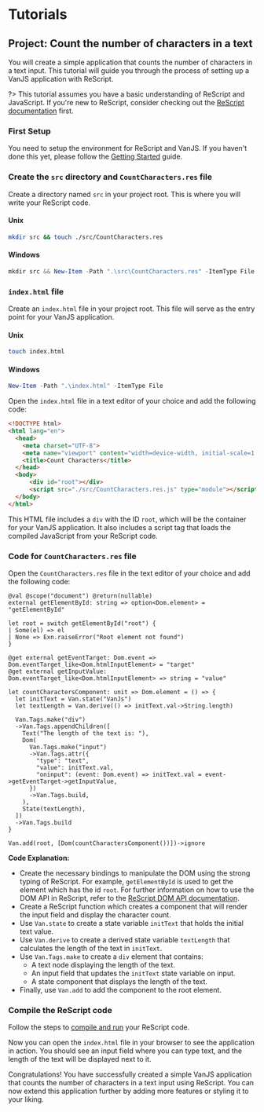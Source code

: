 # Tutorials

## Project: Count the number of characters in a text

You will create a simple application that counts the number of characters in a text input. This tutorial will guide you through the process of setting up a VanJS application with ReScript.

?> This tutorial assumes you have a basic understanding of ReScript and JavaScript. If you're new to ReScript, consider checking out the [ReScript documentation](https://rescript-lang.org/docs/manual/latest/introduction) first.

### First Setup

You need to setup the environment for ReScript and VanJS. If you haven't done this yet, please follow the [Getting Started](/getting-started) guide.

### Create the `src` directory and `CountCharacters.res` file
Create a directory named `src` in your project root. This is where you will write your ReScript code.

<!-- tabs:start -->

#### **Unix**
```sh
mkdir src && touch ./src/CountCharacters.res
```

#### **Windows**
```powershell
mkdir src && New-Item -Path ".\src\CountCharacters.res" -ItemType File
```

<!-- tabs:end -->

### `index.html` file

Create an `index.html` file in your project root. This file will serve as the entry point for your VanJS application.

<!-- tabs:start -->

#### **Unix**
```sh
touch index.html
```

#### **Windows**
```powershell
New-Item -Path ".\index.html" -ItemType File
```

<!-- tabs:end -->

Open the `index.html` file in a text editor of your choice and add the following code:

```html
<!DOCTYPE html>
<html lang="en">
  <head>
    <meta charset="UTF-8">
    <meta name="viewport" content="width=device-width, initial-scale=1.0">
    <title>Count Characters</title>
  </head>
  <body>
      <div id="root"></div>
      <script src="./src/CountCharacters.res.js" type="module"></script>
  </body>
</html>
```

This HTML file includes a `div` with the ID `root`, which will be the container for your VanJS application. It also includes a script tag that loads the compiled JavaScript from your ReScript code.

### Code for `CountCharacters.res` file

Open the `CountCharacters.res` file in the text editor of your choice and add the following code:

```reason
@val @scope("document") @return(nullable)
external getElementById: string => option<Dom.element> = "getElementById"

let root = switch getElementById("root") {
| Some(el) => el
| None => Exn.raiseError("Root element not found")
}

@get external getEventTarget: Dom.event => Dom.eventTarget_like<Dom.htmlInputElement> = "target"
@get external getInputValue: Dom.eventTarget_like<Dom.htmlInputElement> => string = "value"

let countCharactersComponent: unit => Dom.element = () => {
  let initText = Van.state("VanJs")
  let textLength = Van.derive(() => initText.val->String.length)

  Van.Tags.make("div")
  ->Van.Tags.appendChildren([
    Text("The length of the text is: "),
    Dom(
      Van.Tags.make("input")
      ->Van.Tags.attr({
        "type": "text",
        "value": initText.val,
        "oninput": (event: Dom.event) => initText.val = event->getEventTarget->getInputValue,
      })
      ->Van.Tags.build,
    ),
    State(textLength),
  ])
  ->Van.Tags.build
}

Van.add(root, [Dom(countCharactersComponent())])->ignore
```
**Code Explanation:**

- Create the necessary bindings to manipulate the DOM using the strong typing of ReScript. For example, `getElementById` is used to get the element which has the id `root`. For further information on how to use the DOM API in ReScript, refer to the [ReScript DOM API documentation](https://rescript-lang.org/docs/manual/v11.0.0/api/dom).
- Create a ReScript function which creates a component that will render the input field and display the character count.
- Use `Van.state` to create a state variable `initText` that holds the initial text value.
- Use `Van.derive` to create a derived state variable `textLength` that calculates the length of the text in `initText`.
- Use `Van.Tags.make` to create a `div` element that contains:
  - A text node displaying the length of the text.
  - An input field that updates the `initText` state variable on input.
  - A state component that displays the length of the text.
- Finally, use `Van.add` to add the component to the root element.

### Compile the ReScript code

Follow the steps to [compile and run](/compile-run) your ReScript code.

Now you can open the `index.html` file in your browser to see the application in action. You should see an input field where you can type text, and the length of the text will be displayed next to it.

Congratulations! You have successfully created a simple VanJS application that counts the number of characters in a text input using ReScript. You can now extend this application further by adding more features or styling it to your liking.